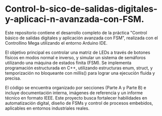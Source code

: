 # Control-b-sico-de-salidas-digitales-y-aplicaci-n-avanzada-con-FSM.
Este repositorio contiene el desarrollo completo de la práctica "Control básico de salidas digitales y aplicación avanzada con FSM", realizada con el Controllino Mega utilizando el entorno Arduino IDE.

El objetivo principal es controlar una matriz de LEDs a través de botones físicos en modos normal e inverso, y simular un sistema de semáforos utilizando una máquina de estados finita (FSM). Se implementa programación estructurada en C++, utilizando estructuras enum, struct, y temporización no bloqueante con millis() para lograr una ejecución fluida y precisa.

El código se encuentra organizado por secciones (Parte A y Parte B) e incluye documentación interna, imágenes de referencia y un informe técnico en formato IEEE. Este proyecto busca fortalecer habilidades en automatización digital, diseño de FSMs y control de procesos embebidos, aplicables en entornos industriales reales.
